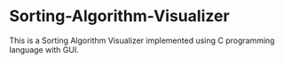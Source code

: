 # Sorting-Algorithm-Visualizer
This is a Sorting Algorithm Visualizer implemented using C programming language with GUI.
